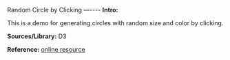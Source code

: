 Random Circle by Clicking
—----**Intro:**
This is a demo for generating circles with random size and color by clicking. **Sources/Library:** D3**Reference:**[online resource](http://jsfiddle.net/GordyD/0o71rhug/1/)
